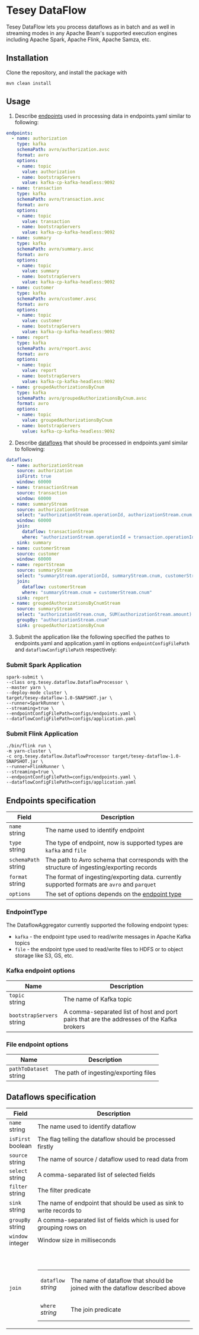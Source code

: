 # Tesey DataFlow 

Tesey DataFlow lets you process dataflows as in batch and as well in streaming modes 
in any Apache Beam's supported execution engines including Apache Spark, Apache Flink, Apache Samza, etc.

## Installation

Clone the repository, and install the package with

```
mvn clean install
```

## Usage

1. Describe <a href="#dataflow.io/EndpointsSpecification">endpoints</a> used in processing data in endpoints.yaml similar to following:
```yaml
endpoints:
  - name: authorization
    type: kafka
    schemaPath: avro/authorization.avsc
    format: avro
    options:
    - name: topic
      value: authorization
    - name: bootstrapServers
      value: kafka-cp-kafka-headless:9092
  - name: transaction
    type: kafka
    schemaPath: avro/transaction.avsc
    format: avro
    options:
    - name: topic
      value: transaction
    - name: bootstrapServers
      value: kafka-cp-kafka-headless:9092
  - name: summary
    type: kafka
    schemaPath: avro/summary.avsc
    format: avro
    options:
    - name: topic
      value: summary
    - name: bootstrapServers
      value: kafka-cp-kafka-headless:9092
  - name: customer
    type: kafka
    schemaPath: avro/customer.avsc
    format: avro
    options:
    - name: topic
      value: customer
    - name: bootstrapServers
      value: kafka-cp-kafka-headless:9092
  - name: report
    type: kafka
    schemaPath: avro/report.avsc
    format: avro
    options:
    - name: topic
      value: report
    - name: bootstrapServers
      value: kafka-cp-kafka-headless:9092
  - name: groupedAuthorizationsByCnum
    type: kafka
    schemaPath: avro/groupedAuthorizationsByCnum.avsc
    format: avro
    options:
    - name: topic
      value: groupedAuthorizationsByCnum
    - name: bootstrapServers
      value: kafka-cp-kafka-headless:9092
```

2. Describe <a href="#dataflow.io/DataflowsSpecification">dataflows</a> that should be processed in endpoints.yaml similar to following:
```yaml
dataflows:
  - name: authorizationStream
    source: authorization
    isFirst: true
    window: 60000
  - name: transactionStream
    source: transaction
    window: 60000
  - name: summaryStream
    source: authorizationStream
    select: "authorizationStream.operationId, authorizationStream.cnum, authorizationStream.amount, authorizationStream.currency, authorizationStream.authTime, transaction.entryId, transaction.entryTime"
    window: 60000
    join:
      dataflow: transactionStream
      where: "authorizationStream.operationId = transaction.operationId"
    sink: summary
  - name: customerStream
    source: customer
    window: 60000
  - name: reportStream
    source: summaryStream
    select: "summaryStream.operationId, summaryStream.cnum, customerStream.firstName, customerStream.lastName, summaryStream.amount, summaryStream.currency, summaryStream.authTime, summaryStream.entryId, summaryStream.entryTime"
    join:
      dataflow: customerStream
      where: "summaryStream.cnum = customerStream.cnum"
    sink: report
  - name: groupedAuthorizationsByCnumStream
    source: summaryStream
    select: "authorizationStream.cnum, SUM(authorizationStream.amount) AS total_amount"
    groupBy: "authorizationStream.cnum"
    sink: groupedAuthorizationsByCnum
```

3. Submit the application like the following specified the pathes to endpoints.yaml and application.yaml 
in options <code>endpointConfigFilePath</code> and <code>dataflowConfigFilePath</code> respectively: 

### Submit Spark Application
```shell script
spark-submit \
--class org.tesey.dataflow.DataflowProcessor \
--master yarn \
--deploy-mode cluster \
target/tesey-dataflow-1.0-SNAPSHOT.jar \
--runner=SparkRunner \
--streaming=true \
--endpointConfigFilePath=configs/endpoints.yaml \
--dataflowConfigFilePath=configs/application.yaml
```

### Submit Flink Application
```shell script
./bin/flink run \
-m yarn-cluster \
-c org.tesey.dataflow.DataflowProcessor target/tesey-dataflow-1.0-SNAPSHOT.jar \
--runner=FlinkRunner \
--streaming=true \
--endpointConfigFilePath=configs/endpoints.yaml \
--dataflowConfigFilePath=configs/application.yaml
```

<h2 id="dataflow.io/EndpointsSpecification">Endpoints specification
</h2>
<table>
<thead>
<tr>
<th>Field</th>
<th>Description</th>
</tr>
</thead>
<tbody>
<tr>
<td>
<code>name</code></br>
string</td>
<td>
The name used to identify endpoint
</td>
</tr>
<tr>
<td>
<code>type</code></br>
string</td>
<td>
The type of endpoint, now is supported types are <code>kafka</code> and <code>file</code>
</td>
</tr>
<tr>
<td>
<code>schemaPath</code></br>
string</td>
<td>
The path to Avro schema that corresponds with the structure of ingesting/exporting records
</td>
</tr>
<tr>
<td>
<code>format</code></br>
string</td>
<td>
The format of ingesting/exporting data. currently supported formats are <code>avro</code> and <code>parquet</code> 
</td>
</tr>
<tr>
<td>
<code>options</code>
<td>
The set of options depends on the <a href="#dataflow.io/EndpointType">endpoint type</a> 
</td>
</tr>
</tbody>
</table>


<h3 id="dataflow.io/EndpointType">EndpointType
</h3>
The DataflowAggregator currently supported the following endpoint types:

* <code>kafka</code> - the endpoint type used to read/write messages in Apache Kafka topics
* <code>file</code> - the endpoint type used to read/write files to HDFS or to object storage like S3, GS, etc.

### Kafka endpoint options
<table>
<thead>
<tr>
<th>Name</th>
<th>Description</th>
</tr>
</thead>
<tbody>
<tr>
<td>
<code>topic</code></br>
string</td>
<td>
The name of Kafka topic
</td>
</tr>
<tr>
<td>
<code>bootstrapServers</code></br>
string</td>
<td>
A comma-separated list of host and port pairs that are the addresses of the Kafka brokers
</td>
</tbody>
</table>

### File endpoint options
<table>
<thead>
<tr>
<th>Name</th>
<th>Description</th>
</tr>
</thead>
<tbody>
<tr>
<td>
<code>pathToDataset</code></br>
string</td>
<td>
The path of ingesting/exporting files
</td>
</tr>
</tbody>
</table>

<h2 id="dataflow.io/DataflowsSpecification">Dataflows specification
</h2>
<table>
<thead>
<tr>
<th>Field</th>
<th>Description</th>
</tr>
</thead>
<tbody>
<tr>
<td>
<code>name</code></br>
string</td>
<td>
The name used to identify dataflow
</td>
</tr>
<tr>
<td>
<code>isFirst</code></br>
boolean</td>
<td>
The flag telling the dataflow should be processed firstly
</td>
</tr>
<tr>
<td>
<code>source</code></br>
string</td>
<td>
The name of source / dataflow used to read data from
</td>
</tr>
<tr>
<td>
<code>select</code></br>
string</td>
<td>
A comma-separated list of selected fields
</td>
</tr>
<tr>
<td>
<code>filter</code></br>
string</td>
<td>
The filter predicate
</td>
</tr>
<tr>
<td>
<code>sink</code></br>
string</td>
<td>
The name of endpoint that should be used as sink to write records to
</td>
</tr>
<tr>
<td>
<code>groupBy</code></br>
string</td>
<td>
A comma-separated list of fields which is used for grouping rows on
</td>
</tr>
<tr>
<tr>
<td>
<code>window</code></br>
integer</td>
<td>
Window size in milliseconds
</td>
</tr>
<tr>
<td>
<code>join</code></br>
</td>
<td>
<br/>
<br/>
<table>
<tr>
<td>
<code>dataflow</code></br>
<em>
string
</em>
</td>
<td>
<p>The name of dataflow that should be joined with the dataflow described above</p>
</td>
</tr>
<tr>
<td>
<code>where</code></br>
<em>
string
</em>
</td>
<td>
<p>The join predicate</p>
</td>
</tr>
</table>
</td>
</tr>
</tbody>
</table>
